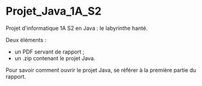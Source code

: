 # Projet_Java_1A_S2
Projet d'informatique 1A S2 en Java : le labyrinthe hanté.

Deux éléments :
  - un PDF servant de rapport ;
  - un .zip contenant le projet Java.

Pour savoir comment ouvrir le projet Java, se référer à la première partie du rapport.

